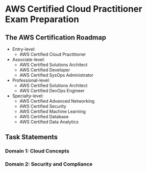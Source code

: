 # AWS Certified Cloud Practitioner Exam Preparation

## The AWS Certification Roadmap

- Entry-level:
  - AWS Certified Cloud Practitioner
- Associate-level:
  - AWS Certified Solutions Architect
  - AWS Certified Developer
  - AWS Certified SysOps Administrator
- Professional-level:
  - AWS Certified Solutions Architect
  - AWS Certified DevOps Engineer
- Specialty-level:
  - AWS Certified Advanced Networking
  - AWS Certified Security
  - AWS Certified Machine Learning
  - AWS Certified Database
  - AWS Certified Data Analytics

## Task Statements

### Domain 1: Cloud Concepts

### Domain 2: Security and Compliance